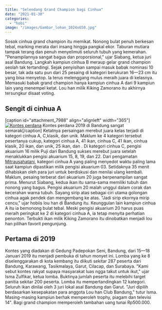 ```yaml
---
title: "Selendang Grand Champion bagi Cinhua"
date: "2021-01-30"
categories: 
  - "hobi"
image: "/images/Gambar_lohan_1024x650.jpg"
---
```


Sosok cinhua grand champion itu memikat. Nonong bulat penuh berkesan tebal, marking merata dari insang hingga pangkal ekor. Taburan mutiara tampak terang dan penuh menyelimuti seluruh tubuh yang kemerahan. "Penampilannya sangat bagus dan proporsional," ujar Siabang, ketua juri asal Bandung. Langkah kampiun cinhua B meraup gelar grand champion seolah tak tertandingi. Sejak penyisihan sampai masuk babak nominasi 10 besar, tak ada satu pun dari 25 pesaing di kategori berukuran 16—23 cm itu yang bisa menyetop. Ia terus melenggang mulus meraih juara di kelasnya. Memasuki babak grand champion hanya kampiun cinhua A dari 9 kampiun lain yang menempel ketat. Lou han milik Kiking Zamorano itu akhirnya tersungkur disaat voting.

## Sengit di cinhua A

\[caption id="attachment\_7988" align="alignleft" width="365"\][![Kontes perdana](/images/Gambar_lohan1_1024x631.jpg)](http://localhost/mitra/wp-content/uploads/2021/01/Gambar_lohan1_1024x631.jpg) Kontes perdana 2019 di Bandung sangat semarak\[/caption\] Ketatnya persaingan merebut juara kelas terjadi di kategori cinhua A, C,klasik, dan unik. Maklum ke 4 kategori tersebut pesertanya cukup, kategori cinhua A, 41 ikan, cinhua C, 41 ikan, cinhua klasik, 20 ikan, dan unik, 25 ikan, dan . Di kategori cinhua C, pengisi akuarium 16 milik Puji dari Bandung sukses merebut juara setelah menaklukkan pengisi akuarium 15, 8, 19, dan 22. Dari pengamatan [Mitrausahatani](http://localhost/mitra/), kategori cinhua A yang paling menyedot waktu paling lama saat kampiun dipastikan milik pengisi akuarium 03. Setidaknya 35 menit dihabiskan oleh para juri untuk berdiskusi dan menilai ulang kembali. Maklum, pesaing terberat dari akuarium 20 juga berpenampilan sangat prima. Menurut Siabang, kedua ikan itu sama-sama memiliki tubuh dan nonong yang bagus. Pengisi akuarium 20 malah unggul dalam corak dan kecerahan warna tubuh. Sayang sirip atas sebagai ciri utama golongan cinhua agak pendek dan mengembang ke atas. "Jadi sirip ekornya mirip cencu," ujar hobiis lou han di Bandung itu. Keunggulan lain kampiun cinhua A itu ia bemonong bulat tebal. Meski pengisi akuarium 20 harus puas meraih peringkat ke 2 di kategori cinhua A, ia tetap menyita perhatian penonton. Terbukti ikan milik Kiking Zamorano itu dinobatkan menjadi lou han pilihan favorit pengunjung.

## Pertama di 2019

Kontes yang diadakan di Gedung Padepokan Seni, Bandung, dari 15—18 Januari 2019 itu menjadi pembuka di tahun monyet ini. Lomba yang ke 8 diselenggarakan di kota kembang itu diikuti sekitar 287 peserta dari Bandung, Karawang, Tasikmalaya, Garut, Cilacap, dan Surabaya. "Kami sebut kontes rakyat supaya masyarakat luas ngga takut untuk ikut," ujar Isma Zulfikar, ketua lomba. Buktinya jumlah peserta itu melebihi target panitia sekitar 200 peserta. Lomba itu mempertandingkan 12 kategori. Seluruh ikan dinilai oleh 3 juri lokal asal Bandung dan Garut. "Juri dipilih berdasarkan kesepakatan para anggota Lou han Club Bandung," tutur Isma. Masing-masing kampiun berhak memperoleh trophy, piagam dan televisi 14". Bagi grand champion memperoleh tambahan uang tunai Rp500.000.
